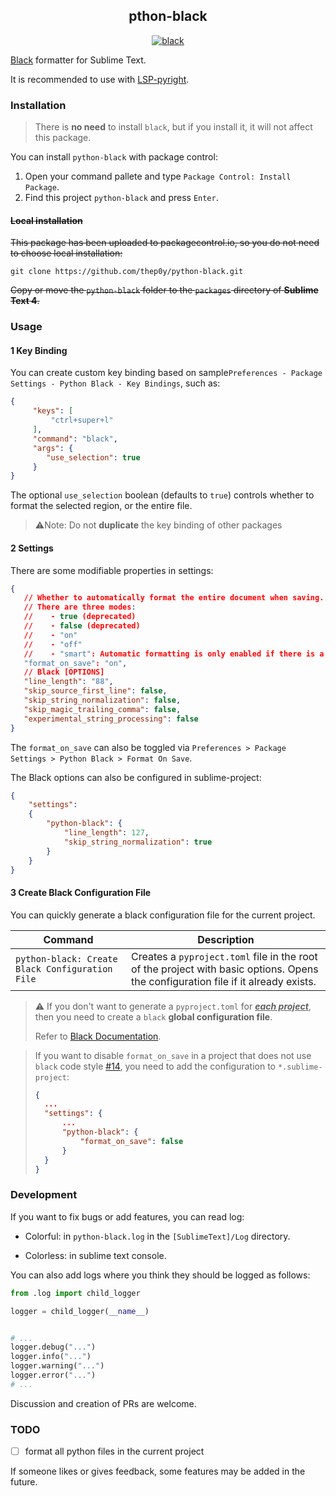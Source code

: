 
<h2 align="center">pthon-black</h2>
<p align="center">
    <a href="https://github.com/psf/black"><img alt="black" src="https://img.shields.io/badge/code%20style-black-000000.svg"></a>
</p>

[Black](https://github.com/psf/black) formatter for  Sublime Text.

It is recommended to use with [LSP-pyright](https://github.com/sublimelsp/LSP-pyright).

### Installation

> There is **no need** to install `black`, but if you install it, it will not affect this package.

You can install `python-black` with package control:

1. Open your command pallete and type `Package Control: Install Package`.
2. Find this project `python-black` and press `Enter`.

#### ~~Local installation~~

~~This package has been uploaded to packagecontrol.io, so you do not need to choose local installation:~~

```shell
git clone https://github.com/thep0y/python-black.git
```

~~Copy or move the `python-black` folder to the `packages` directory of **Sublime Text 4**.~~

### Usage

#### 1 Key Binding

You can create custom key binding based on sample`Preferences - Package Settings - Python Black - Key Bindings`, such as:

```json
{
     "keys": [
         "ctrl+super+l"
     ],
     "command": "black",
     "args": {
        "use_selection": true
     }
}
```

The optional `use_selection` boolean (defaults to `true`) controls whether to format the selected region, or the entire file.

> :warning:Note: Do not **duplicate** the key binding of other packages

#### 2 Settings

There are some modifiable properties in settings:

```json
{
   // Whether to automatically format the entire document when saving.
   // There are three modes:
   //    - true (deprecated)
   //    - false (deprecated)
   //    - "on"
   //    - "off"
   //    - "smart": Automatic formatting is only enabled if there is a `black` section in the project's `pyproject.toml`
   "format_on_save": "on",
   // Black [OPTIONS]
   "line_length": "88",
   "skip_source_first_line": false,
   "skip_string_normalization": false,
   "skip_magic_trailing_comma": false,
   "experimental_string_processing": false
}
```

The `format_on_save` can also be toggled via `Preferences > Package Settings > Python Black > Format On Save`.

The Black options can also be configured in sublime-project:

```json
{
    "settings":
    {
        "python-black": {
            "line_length": 127,
            "skip_string_normalization": true
        }
    }
}

```

#### 3 Create Black Configuration File

You can quickly generate a black configuration file for the current project.

| Command                                         | Description                                                  |
| ----------------------------------------------- | ------------------------------------------------------------ |
| `python-black: Create Black Configuration File` | Creates a `pyproject.toml` file in the root of the project with basic options. Opens the configuration file if it already exists. |

> :warning: If you don't want to generate a `pyproject.toml` for *<u>**each project**</u>*, then you need to create a `black` **global configuration file**.
>
> Refer to [Black Documentation](https://black.readthedocs.io/en/stable/usage_and_configuration/the_basics.html#where-black-looks-for-the-file).

>If you want to disable `format_on_save` in a project that does not use `black` code style [#14](https://github.com/thep0y/python-black/issues/14), you need to add the configuration to `*.sublime-project`:
>````json
>{
>	...
>	"settings": {
>		...
>		"python-black": {
>			"format_on_save": false
>		}
>	}
>}
>````

### Development

If you want to fix bugs or add features, you can read log:

   - Colorful: in `python-black.log` in the `[SublimeText]/Log` directory.

   - Colorless: in sublime text console.

You can also add logs where you think they should be logged as follows:

```python
from .log import child_logger

logger = child_logger(__name__)


# ...
logger.debug("...")
logger.info("...")
logger.warning("...")
logger.error("...")
# ...
```

Discussion and creation of PRs are welcome.

### TODO

- [ ] format all python files in the current project

If someone likes or gives feedback, some features may be added in the future.

